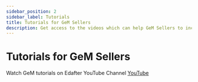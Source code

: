 ```yaml
---
sidebar_position: 2
sidebar_label: Tutorials
title: Tutorials for GeM Sellers
description: Get access to the videos which can help GeM Sellers to increase their knowledge and grow their business.
---
```


# Tutorials for GeM Sellers
Watch GeM tutorials on Edafter YouTube Channel
<a href="https://www.youtube.com/@edafter" class="btn">YouTube</a>